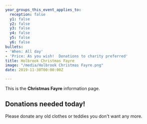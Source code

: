 ```yaml
---
year_groups_this_event_applies_to:
  reception: false
  y1: false
  y2: false
  y3: false
  y4: false
  y5: false
  y6: false
bullets:
- 'When: All day'
- 'Price: As you wish!  Donations to charity preferred'
title: Holbrook Christmas Fayre
image: "/media/Holbrook Christmas Fayre.png"
date: 2019-11-30T00:00:00Z

---
```

This is the **Christmas Fayre** information page.

## Donations needed today!

Please donate any old clothes or teddies you don't want any more.
